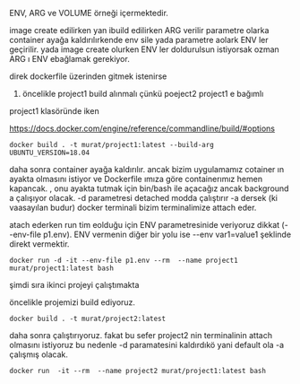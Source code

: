 ENV, ARG ve VOLUME örneği içermektedir.

image create edilirken yan ibuild edilirken ARG verilir parametre olarka container ayağa kaldırılırkende env sile yada parametre aolark ENV ler geçirilir.
yada image create olurken ENV ler doldurulsun istiyorsak ozman ARG ı ENV ebağlamak gerekiyor.


direk dockerfile üzerinden gitmek istenirse 

1. öncelikle project1 build alınmalı çünkü poeject2 project1 e bağımlı
   
project1 klasöründe iken

https://docs.docker.com/engine/reference/commandline/build/#options

```
docker build . -t murat/project1:latest --build-arg UBUNTU_VERSION=18.04
```

daha sonra container ayağa kaldırılır. ancak bizim uygulamamız cotainer ın ayakta olmasını istiyor ve Dockerfile ımıza göre containerımız hemen kapancak. ,
onu ayakta tutmak için bin/bash ile açacağız ancak background a çalışıyor olacak. -d parametresi detached modda çalıştırır -a dersek (ki vaasayılan budur) docker terminali bizim terminalimize attach eder.

atach ederken run tim eolduğu için ENV parametresinide veriyoruz dikkat (--env-file p1.env).
ENV vermenin diğer bir yolu ise --env var1=value1 şeklinde direkt vermektir.


```
docker run -d -it --env-file p1.env --rm  --name project1 murat/project1:latest bash
```

şimdi sıra ikinci projeyi çalıştımakta

öncelikle projemizi build ediyoruz.

```
docker build . -t murat/project2:latest
```

daha sonra çalıştırıyoruz. fakat bu sefer project2 nin terminalinin attach olmasını istiyoruz bu nedenle -d paramatesini kaldırdıkö yani default ola -a çalışmış olacak.

```
docker run  -it --rm  --name project2 murat/project1:latest bash
```